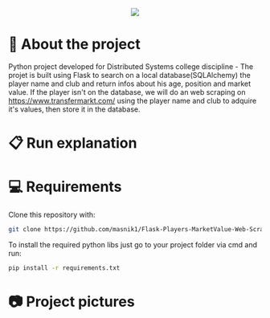 <p align="center">
  <img src="https://raw.githubusercontent.com/masnik1/Flask-Players-MarketValue-Web-Scrapper/main/ProjectLogo.png">
</p>

# 📁 About the project

Python project developed for Distributed Systems college discipline -  The projet is built using Flask to search on a local database(SQLAlchemy) the player name and club and return infos about his age, position and market value. If the player isn't on the database, we will do an web scraping on https://www.transfermarkt.com/ using the player name and club to adquire it's values, then store it in the database.

# 📋 Run explanation


# 💻 Requirements

Clone this repository with:
```bash
git clone https://github.com/masnik1/Flask-Players-MarketValue-Web-Scrapper.git
```
To install the required python libs just go to your project folder via cmd and run:
```bash
pip install -r requirements.txt
```

# 📷 Project pictures

